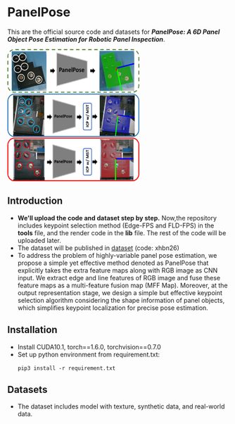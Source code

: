 # PanelPose
This are the official source code and datasets for ***PanelPose: A 6D Panel Object Pose Estimation for Robotic Panel Inspection***.  



<img src="image/first.png" width="300" height="300"/><br/>


## Introduction
- **We'll upload the code and dataset step by step.** Now,the repository includes keypoint selection method (Edge-FPS and FLD-FPS) in the **tools** file, and the render code in the **lib** file. The rest of the code will be uploaded later.
- The dataset will be published in [dataset](https://cowtransfer.com/s/d198a5118fe34e) (code: xhbn26)
- To address the problem of highly-variable panel pose estimation, we propose a simple yet effective method denoted as PanelPose that explicitly takes the extra feature maps along with RGB image as CNN input. We extract edge and line features of RGB image and fuse these feature maps as a multi-feature fusion map (MFF Map). Moreover, at the output representation stage, we design a simple but effective keypoint selection algorithm considering the shape information of panel objects, which simplifies keypoint localization for precise pose estimation.

## Installation
- Install CUDA10.1, torch==1.6.0, torchvision==0.7.0
- Set up python environment from requirement.txt:
  ```shell
  pip3 install -r requirement.txt 
  ```

## Datasets
- The dataset includes model with texture, synthetic data, and real-world data.


